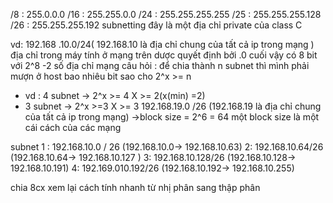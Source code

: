/8 : 255.0.0.0 
/16  : 255.255.0.0 
/24 : 255.255.255.255 
/25 : 255.255.255.128 
/26 : 255.255.255.192 
subnetting 
đây là một địa chỉ private của class C  

vd: 192.168 .10.0/24( 192.168.10 là địa chỉ chung của tất cả ip trong mạng  )
địa chỉ trong máy tính ở mạng trên dược quyết định bởi  .0 cuối vậy có 8 bit với 2^8 -2 số địa chỉ mạng 
câu hỏi : để chia thành n subnet thì mình phải mượn ở host bao nhiêu bit sao cho 2^x >= n 
- vd : 4 subnet -> 2^x >= 4  X >= 2(x(min) =2)
- 3 subnet -> 2^x >=3 X >= 3 
192.168.19.0 /26 (192.168.19 là địa chỉ chung của tất cả ip trong mạng) ->block size = 2^6 = 64 một block size là một cái cách của các mạng

 subnet 1 : 192.168.10.0 / 26 (192.168.10.0-> 192.168.10.63)
			 2: 192.168.10.64/26 (192.168.10.64-> 192.168.10.127 )
			 3: 192.168.10.128/26 (192.168.10.128-> 192.168.10.191)
			 4: 192.169.010.192/26 (192.168.10.192-> 192.168.10.255) 

chia 8cx
xem lại cách tính nhanh từ nhị phân sang thập phân 